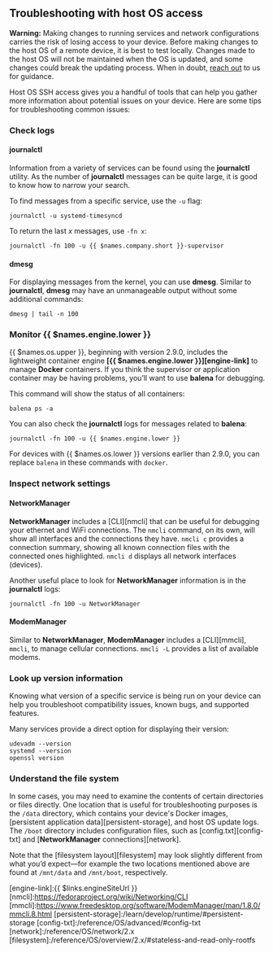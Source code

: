 ## Troubleshooting with host OS access

__Warning:__ Making changes to running services and network configurations carries the risk of losing access to your device. Before making changes to the host OS of a remote device, it is best to test locally. Changes made to the host OS will not be maintained when the OS is updated, and some changes could break the updating process. When in doubt, [reach out][forums] to us for guidance.

Host OS SSH access gives you a handful of tools that can help you gather more information about potential issues on your device. Here are some tips for troubleshooting common issues:

### Check logs

#### journalctl

Information from a variety of services can be found using the **journalctl** utility. As the number of **journalctl** messages can be quite large, it is good to know how to narrow your search.

To find messages from a specific service, use the `-u` flag:
```
journalctl -u systemd-timesyncd
```
To return the last *x* messages, use `-fn x`:
```
journalctl -fn 100 -u {{ $names.company.short }}-supervisor
```

#### dmesg

For displaying messages from the kernel, you can use **dmesg**. Similar to **journalctl**, **dmesg** may have an unmanageable output without some additional commands:
```
dmesg | tail -n 100
```

### Monitor {{ $names.engine.lower }}

{{ $names.os.upper }}, beginning with version 2.9.0, includes the lightweight container engine **[{{ $names.engine.lower }}][engine-link]** to manage **Docker** containers. If you think the supervisor or application container may be having problems, you’ll want to use **balena** for debugging.

This command will show the status of all containers:
```
balena ps -a
```
You can also check the **journalctl** logs for messages related to **balena**:
```
journalctl -fn 100 -u {{ $names.engine.lower }}
```
For devices with {{ $names.os.lower }} versions earlier than 2.9.0, you can replace `balena` in these commands with `docker`.

### Inspect network settings

#### NetworkManager

**NetworkManager** includes a [CLI][nmcli] that can be useful for debugging your ethernet and WiFi connections. The `nmcli` command, on its own, will show all interfaces and the connections they have. `nmcli c` provides a connection summary, showing all known connection files with the connected ones highlighted. `nmcli d` displays all network interfaces (devices).

Another useful place to look for **NetworkManager** information is in the **journalctl** logs:
```
journalctl -fn 100 -u NetworkManager
```

#### ModemManager

Similar to **NetworkManager**, **ModemManager** includes a [CLI][mmcli], `mmcli`, to manage cellular connections. `mmcli -L` provides a list of available modems.

### Look up version information

Knowing what version of a specific service is being run on your device can help you troubleshoot compatibility issues, known bugs, and supported features.

Many services provide a direct option for displaying their version:
```
udevadm --version
systemd --version
openssl version
```

### Understand the file system

In some cases, you may need to examine the contents of certain directories or files directly. One location that is useful for troubleshooting purposes is the `/data` directory, which contains your device's Docker images, [persistent application data][persistent-storage], and host OS update logs. The `/boot` directory includes configuration files, such as [config.txt][config-txt] and [**NetworkManager** connections][network].

Note that the [filesystem layout][filesystem] may look slightly different from what you’d expect—for example the two locations mentioned above are found at `/mnt/data` and `/mnt/boot`, respectively.


[forums]:{{$names.forums_domain}}/c/balena-cloud
[engine-link]:{{ $links.engineSiteUrl }}
[nmcli]:https://fedoraproject.org/wiki/Networking/CLI
[mmcli]:https://www.freedesktop.org/software/ModemManager/man/1.8.0/mmcli.8.html
[persistent-storage]:/learn/develop/runtime/#persistent-storage
[config-txt]:/reference/OS/advanced/#config-txt
[network]:/reference/OS/network/2.x
[filesystem]:/reference/OS/overview/2.x/#stateless-and-read-only-rootfs
